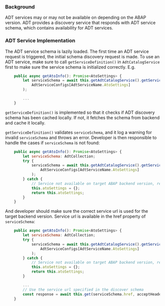 ### Background

ADT services may or may not be available on depending on the ABAP version.
ADT provides a discovery service that responds with ADT service schema, 
which contains availability for ADT services.


### ADT Service Implementation

The ADT service schema is lazily loaded. The first time an ADT service request is triggered, 
the initial schema discovery request is made.
To use an ADT service, make sure to call `getServiceDefinition()` in 
`AdtCatalogService` first to make sure the service schema is initialized correctly. E.g.

```javascript
    public async getAtoInfo(): Promise<AtoSettings> {
        let serviceSchema = await this.getAdtCatalogService().getServiceDefinition(
            AdtServiceConfigs[AdtServiceName.AtoSettings]
        );

        ...     
    }
```

`getServiceDefinition()` is implemented so that it checks if ADT discovery schema has been cached
locally. If not, it fetches the schema from backend and cache it locally.

`getServiceDefinition()` validates `serviceSchema`, and it log a warning for invalid `serviceSchema` and throws
an error. Developer is then responsible to handle the cases if `serviceSchema` is not found:

```javascript
    public async getAtoInfo(): Promise<AtoSettings> {
        let serviceSchema: AdtCollection;
        try {
            serviceSchema = await this.getAdtCatalogService().getServiceDefinition(
                AdtServiceConfigs[AdtServiceName.AtoSettings]
            );
        } catch {
            // Service not available on target ABAP backend version, return empty setting config
            this.atoSettings = {};
            return this.atoSettings;
        }
    }
```

And developer should make sure the correct service url is used for the target backend version.
Service url is available in the href property of `serviceSchema`:

```javascript
    public async getAtoInfo(): Promise<AtoSettings> {
        let serviceSchema: AdtCollection;
        try {
            serviceSchema = await this.getAdtCatalogService().getServiceDefinition(
                AdtServiceConfigs[AdtServiceName.AtoSettings]
            );
        } catch {
            // Service not available on target ABAP backend version, return empty setting config
            this.atoSettings = {};
            return this.atoSettings;
        }

        ...
        // Use the service url specified in the discover schema
        const response = await this.get(serviceSchema.href, acceptHeaders);
    }
```